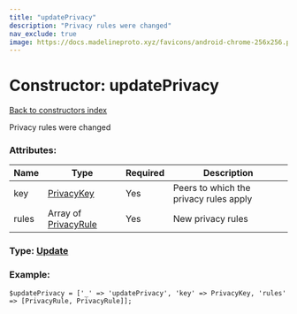 ```yaml
---
title: "updatePrivacy"
description: "Privacy rules were changed"
nav_exclude: true
image: https://docs.madelineproto.xyz/favicons/android-chrome-256x256.png
---
```

# Constructor: updatePrivacy  
[Back to constructors index](/API_docs/constructors/index.html)



Privacy rules were changed

### Attributes:

| Name     |    Type       | Required | Description |
|----------|---------------|----------|-------------|
|key|[PrivacyKey](/API_docs/types/PrivacyKey.html) | Yes|Peers to which the privacy rules apply|
|rules|Array of [PrivacyRule](/API_docs/types/PrivacyRule.html) | Yes|New privacy rules|



### Type: [Update](/API_docs/types/Update.html)


### Example:

```
$updatePrivacy = ['_' => 'updatePrivacy', 'key' => PrivacyKey, 'rules' => [PrivacyRule, PrivacyRule]];
```  
